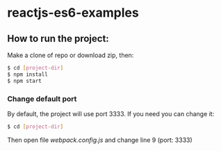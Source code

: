 # reactjs-es6-examples
## How to run the project:
Make a clone of repo or download zip, then:

 ```sh
$ cd [project-dir]
$ npm install
$ npm start
```

### Change default port
By default, the project will use port 3333. If you need you can change it:
```sh
$ cd [project-dir]
```
Then open file *webpack.config.js* and change line 9 (port: 3333)
